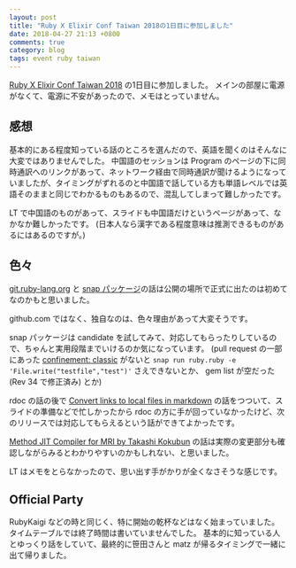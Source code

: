 ```yaml
---
layout: post
title: "Ruby X Elixir Conf Taiwan 2018の1日目に参加しました"
date: 2018-04-27 21:13 +0800
comments: true
category: blog
tags: event ruby taiwan
---
```

[Ruby X Elixir Conf Taiwan 2018](https://2018.rubyconf.tw/) の1日目に参加しました。
メインの部屋に電源がなくて、電源に不安があったので、メモはとっていません。

<!--more-->

## 感想

基本的にある程度知っている話のところを選んだので、英語を聞くのはそんなに大変ではありませんでした。
中国語のセッションは Program のページの下に同時通訳へのリンクがあって、ネットワーク経由で同時通訳が聞けるようになっていましたが、タイミングがずれるのと中国語で話している方も単語レベルでは英語そのままと同じでわかるものもあるので、混乱してしまって難しかったです。

LT で中国語のものがあって、スライドも中国語だけというページがあって、なかなか難しかったです。
(日本人なら漢字である程度意味は推測できるものがあるにはあるのですが。)

## 色々

[git.ruby-lang.org](https://git.ruby-lang.org/) と [snap パッケージ](https://github.com/ruby/snap.ruby)の話は公開の場所で正式に出たのは初めてなのかもと思いました。

github.com ではなく、独自なのは、色々理由があって大変そうです。

snap パッケージは candidate を試してみて、対応してもらったりしているので、ちゃんと実用段階までいけるのか気になっています。
(pull request の一部にあった [confinement: classic](https://github.com/ruby/snap.ruby/blob/255b209afac72636b395679acd2932247d731781/snap/snapcraft.yaml#L9) がないと `snap run ruby.ruby -e 'File.write("testfile","test")'` さえできないとか、 gem list が空だった (Rev 34 で修正済み) とか)

rdoc の話の後で [Convert links to local files in markdown](https://github.com/ruby/rdoc/issues/618) の話をつついて、スライドの準備などで忙しかったから rdoc の方に手が回っていなかったけど、次のリリースでは対応してもらえるという話ができてよかったです。

[Method JIT Compiler for MRI by Takashi Kokubun](https://speakerdeck.com/k0kubun/method-jit-compiler-for-mri) の話は実際の変更部分も確認しながらみるとわかりやすいのかもしれない、と思いました。

LT はメモをとらなかったので、思い出す手がかりが全くなさそうな感じです。

## Official Party

RubyKaigi などの時と同じく、特に開始の乾杯などはなく始まっていました。
タイムテーブルでは終了時間は書いていませんでした。
基本的に知っている人とゆっくり話をしていて、最終的に笹田さんと matz が帰るタイミングで一緒に出て帰りました。
